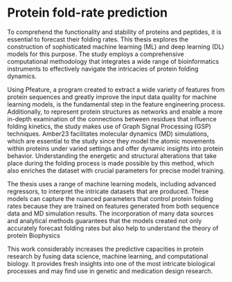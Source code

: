 # Protein fold-rate prediction
To comprehend the functionality and stability of proteins and peptides, it is essential to
forecast their folding rates. This thesis explores the construction of sophisticated machine
learning (ML) and deep learning (DL) models for this purpose. The study employs a
comprehensive computational methodology that integrates a wide range of bioinformatics
instruments to effectively navigate the intricacies of protein folding dynamics.

Using Pfeature, a program created to extract a wide variety of features from protein sequences
and greatly improve the input data quality for machine learning models, is the fundamental step
in the feature engineering process. Additionally, to represent protein structures as networks and
enable a more in-depth examination of the connections between residues that influence folding
kinetics, the study makes use of Graph Signal Processing (GSP) techniques.
Amber23 facilitates molecular dynamics (MD) simulations, which are essential to the study since
they model the atomic movements within proteins under varied settings and offer dynamic
insights into protein behavior. Understanding the energetic and structural alterations that take
place during the folding process is made possible by this method, which also enriches the dataset
with crucial parameters for precise model training.

The thesis uses a range of machine learning models, including advanced regressors, to interpret
the intricate datasets that are produced. These models can capture the nuanced parameters
that control protein folding rates because they are trained on features generated from both
sequence data and MD simulation results. The incorporation of many data sources and analytical
methods guarantees that the models created not only accurately forecast folding rates but also
help to understand the theory of protein Biophysics

This work considerably increases the predictive capacities in protein research by fusing data
science, machine learning, and computational biology. It provides fresh insights into one of the
most intricate biological processes and may find use in genetic and medication design research.

